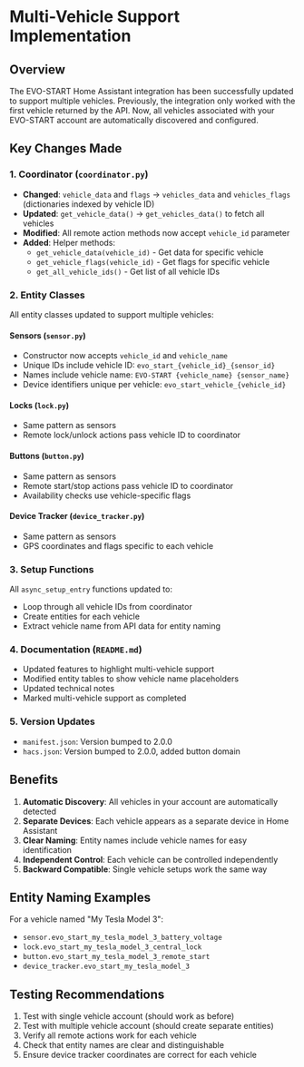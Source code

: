# Multi-Vehicle Support Implementation

## Overview
The EVO-START Home Assistant integration has been successfully updated to support multiple vehicles. Previously, the integration only worked with the first vehicle returned by the API. Now, all vehicles associated with your EVO-START account are automatically discovered and configured.

## Key Changes Made

### 1. Coordinator (`coordinator.py`)
- **Changed**: `vehicle_data` and `flags` → `vehicles_data` and `vehicles_flags` (dictionaries indexed by vehicle ID)
- **Updated**: `get_vehicle_data()` → `get_vehicles_data()` to fetch all vehicles
- **Modified**: All remote action methods now accept `vehicle_id` parameter
- **Added**: Helper methods:
  - `get_vehicle_data(vehicle_id)` - Get data for specific vehicle
  - `get_vehicle_flags(vehicle_id)` - Get flags for specific vehicle  
  - `get_all_vehicle_ids()` - Get list of all vehicle IDs

### 2. Entity Classes
All entity classes updated to support multiple vehicles:

#### Sensors (`sensor.py`)
- Constructor now accepts `vehicle_id` and `vehicle_name`
- Unique IDs include vehicle ID: `evo_start_{vehicle_id}_{sensor_id}`
- Names include vehicle name: `EVO-START {vehicle_name} {sensor_name}`
- Device identifiers unique per vehicle: `evo_start_vehicle_{vehicle_id}`

#### Locks (`lock.py`)
- Same pattern as sensors
- Remote lock/unlock actions pass vehicle ID to coordinator

#### Buttons (`button.py`)
- Same pattern as sensors
- Remote start/stop actions pass vehicle ID to coordinator
- Availability checks use vehicle-specific flags

#### Device Tracker (`device_tracker.py`)
- Same pattern as sensors
- GPS coordinates and flags specific to each vehicle

### 3. Setup Functions
All `async_setup_entry` functions updated to:
- Loop through all vehicle IDs from coordinator
- Create entities for each vehicle
- Extract vehicle name from API data for entity naming

### 4. Documentation (`README.md`)
- Updated features to highlight multi-vehicle support
- Modified entity tables to show vehicle name placeholders
- Updated technical notes
- Marked multi-vehicle support as completed

### 5. Version Updates
- `manifest.json`: Version bumped to 2.0.0
- `hacs.json`: Version bumped to 2.0.0, added button domain

## Benefits

1. **Automatic Discovery**: All vehicles in your account are automatically detected
2. **Separate Devices**: Each vehicle appears as a separate device in Home Assistant
3. **Clear Naming**: Entity names include vehicle names for easy identification
4. **Independent Control**: Each vehicle can be controlled independently
5. **Backward Compatible**: Single vehicle setups work the same way

## Entity Naming Examples

For a vehicle named "My Tesla Model 3":
- `sensor.evo_start_my_tesla_model_3_battery_voltage`
- `lock.evo_start_my_tesla_model_3_central_lock`
- `button.evo_start_my_tesla_model_3_remote_start`
- `device_tracker.evo_start_my_tesla_model_3`

## Testing Recommendations

1. Test with single vehicle account (should work as before)
2. Test with multiple vehicle account (should create separate entities)
3. Verify all remote actions work for each vehicle
4. Check that entity names are clear and distinguishable
5. Ensure device tracker coordinates are correct for each vehicle
